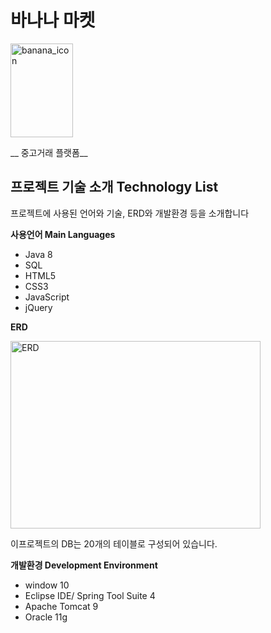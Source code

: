# 바나나 마켓
<img src="https://user-images.githubusercontent.com/74236645/111464305-f19c5a80-8763-11eb-8f04-abab7bb3d7a7.png" alt="banana_icon" width=100 height=150>

__ 중고거래 플랫폼__


## 프로젝트 기술 소개 Technology List
프로젝트에 사용된 언어와 기술, ERD와 개발환경 등을 소개합니다

__사용언어 Main Languages__
- Java 8
- SQL
- HTML5
- CSS3
- JavaScript 
- jQuery 

__ERD__

<img src="https://user-images.githubusercontent.com/74236645/111407897-c25ffc00-8717-11eb-8c0c-196133a7e346.png" alt="ERD" width=400 height=300>

이프로젝트의 DB는 20개의 테이블로 구성되어 있습니다.

__개발환경  Development Environment__
- window 10
- Eclipse IDE/ Spring Tool Suite 4
- Apache Tomcat 9
- Oracle 11g
 











